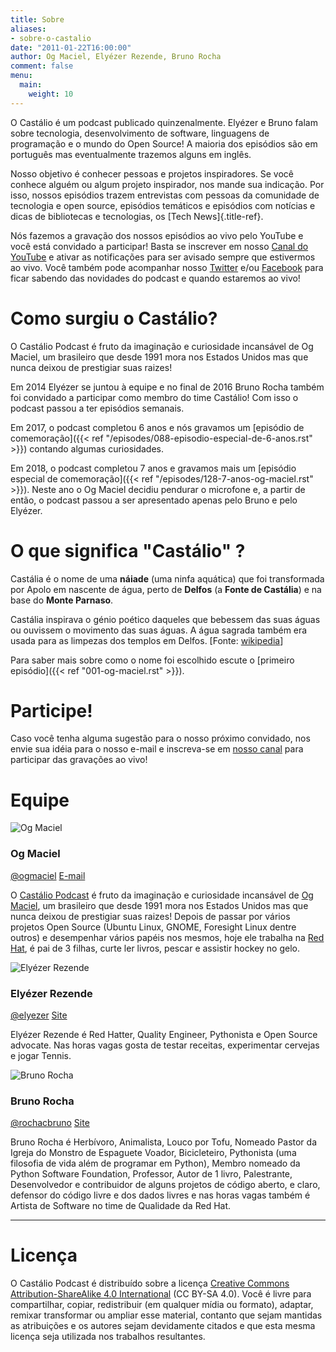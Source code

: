 ```yaml
---
title: Sobre
aliases:
- sobre-o-castalio
date: "2011-01-22T16:00:00"
author: Og Maciel, Elyézer Rezende, Bruno Rocha
comment: false
menu:
  main:
    weight: 10
---
```


O Castálio é um podcast publicado quinzenalmente. Elyézer e Bruno falam sobre
tecnologia, desenvolvimento de software, linguagens de programação e o mundo do
Open Source! A maioria dos episódios são em português mas eventualmente
trazemos alguns em inglês.

Nosso objetivo é conhecer pessoas e projetos inspiradores. Se você conhece
alguém ou algum projeto inspirador, nos mande sua indicação. Por isso, nossos
episódios trazem entrevistas com pessoas da comunidade de tecnologia e open
source, episódios temáticos e episódios com notícias e dicas de bibliotecas e
tecnologias, os [Tech News]{.title-ref}.

Nós fazemos a gravação dos nossos episódios ao vivo pelo YouTube e você está
convidado a participar! Basta se inscrever em nosso [Canal do
YouTube](http://youtube.com/c/CastalioPodcast) e ativar as notificações para
ser avisado sempre que estivermos ao vivo. Você também pode acompanhar nosso
[Twitter](http://twitter.com/castaliopod) e/ou
[Facebook](http://facebook.com/castaliopod) para ficar sabendo das novidades do
podcast e quando estaremos ao vivo!

# Como surgiu o Castálio?

O Castálio Podcast é fruto da imaginação e curiosidade incansável de Og Maciel,
um brasileiro que desde 1991 mora nos Estados Unidos mas que nunca deixou de
prestigiar suas raizes!

Em 2014 Elyézer se juntou à equipe e no final de 2016 Bruno Rocha também foi
convidado a participar como membro do time Castálio! Com isso o podcast passou
a ter episódios semanais.

Em 2017, o podcast completou 6 anos e nós gravamos um [episódio de
comemoração]({{< ref "/episodes/088-episodio-especial-de-6-anos.rst" >}})
contando algumas curiosidades.

Em 2018, o podcast completou 7 anos e gravamos mais um [episódio especial de
comemoração]({{< ref "/episodes/128-7-anos-og-maciel.rst" >}}). Neste ano o
Og Maciel decidiu pendurar o microfone e, a partir de então, o podcast passou a
ser apresentado apenas pelo Bruno e pelo Elyézer.

# O que significa \"Castálio\" ?

Castália é o nome de uma **náiade** (uma ninfa aquática) que foi transformada
por Apolo em nascente de água, perto de **Delfos** (a **Fonte de Castália**) e
na base do **Monte Parnaso**.

Castália inspirava o génio poético daqueles que bebessem das suas águas ou
ouvissem o movimento das suas águas. A água sagrada também era usada para as
limpezas dos templos em Delfos. \[Fonte:
[wikipedia](https://secure.wikimedia.org/wikipedia/pt/wiki/Cast%C3%A1lia)\]

Para saber mais sobre como o nome foi escolhido escute o [primeiro
episódio]({{< ref "001-og-maciel.rst" >}}).

# Participe!

Caso você tenha alguma sugestão para o nosso próximo convidado, nos envie sua
idéia para o nosso e-mail e inscreva-se em [nosso
canal](http://youtube.com/c/CastalioPodcast) para participar das gravações ao
vivo!

<div class="clearfix"></div>

# Equipe

<div class="row">
    <div class="col-md-4">
        <img class="center-block host-image rounded-circle mx-auto d-block img-thumbnail" src="https://avatars0.githubusercontent.com/u/53362?v=3&s=240" alt="Og Maciel">
        <h3 class="text-center">Og Maciel</h3>
        <div class="list-group">
            <a class="list-group-item" href="https://twitter.com/ogmaciel" title="Twitter"><i class="bi bi-twitter"></i> @ogmaciel</a>
            <a class="list-group-item" href="mailto:omaciel@ogmaciel.com" title="E-mail"><i class="bi bi-envelope"></i> E-mail</a>
        </div>

O [Castálio Podcast](http://castalio.info) é fruto da imaginação e curiosidade
incansável de [Og Maciel](https://omaciel.github.io), um brasileiro que desde
1991 mora nos Estados Unidos mas que nunca deixou de prestigiar suas raizes!
Depois de passar por vários projetos Open Source (Ubuntu Linux, GNOME,
Foresight Linux dentre outros) e desempenhar vários papéis nos mesmos, hoje ele
trabalha na [Red Hat](https://www.redhat.com/en), é pai de 3 filhas, curte ler
livros, pescar e assistir hockey no gelo.

</div>
<div class="col-md-4">
    <img class="center-block host-image rounded-circle mx-auto d-block  img-thumbnail" src="https://avatars2.githubusercontent.com/u/48132?v=3&s=240" alt="Elyézer Rezende">
    <h3 class="text-center">Elyézer Rezende</h3>
    <div class="list-group">
        <a class="list-group-item" href="https://twitter.com/elyezer" title="Twitter"><i class="bi bi-twitter"></i> @elyezer</a>
        <a class="list-group-item" href="http://elyezer.com" title="Site"><i class="bi bi-link"></i> Site</a>
    </div>

Elyézer Rezende é Red Hatter, Quality Engineer, Pythonista e Open Source
advocate. Nas horas vagas gosta de testar receitas, experimentar cervejas e
jogar Tennis.

</div>

<div class="col-md-4">
    <img class="center-block host-image rounded-circle mx-auto d-block  img-thumbnail" src="https://avatars1.githubusercontent.com/u/458654?v=3&s=240" alt="Bruno Rocha">
    <h3 class="text-center">Bruno Rocha</h3>
    <div class="list-group">
        <a class="list-group-item" href="https://twitter.com/rochacbruno" title="Twitter"><i class="bi bi-twitter"></i> @rochacbruno</a>
        <a class="list-group-item" href="http://brunorocha.org" title="Site"><i class="bi bi-link"></i> Site</a>
    </div>

Bruno Rocha é Herbívoro, Animalista, Louco por Tofu, Nomeado Pastor da Igreja
do Monstro de Espaguete Voador, Bicicleteiro, Pythonista (uma filosofia de vida
além de programar em Python), Membro nomeado da Python Software Foundation,
Professor, Autor de 1 livro, Palestrante, Desenvolvedor e contribuidor de
alguns projetos de código aberto, e claro, defensor do código livre e dos dados
livres e nas horas vagas também é Artista de Software no time de Qualidade da
Red Hat.

</div>
</div>
<hr />

# Licença

O Castálio Podcast é distribuído sobre a licença [Creative Commons
Attribution-ShareAlike 4.0
International](http://creativecommons.org/licenses/by-sa/4.0/) (CC BY-SA 4.0).
Você é livre para compartilhar, copiar, redistribuir (em qualquer mídia ou
formato), adaptar, remixar transformar ou ampliar esse material, contanto que
sejam mantidas as atribuições e os autores sejam devidamente citados e que esta
mesma licença seja utilizada nos trabalhos resultantes.
